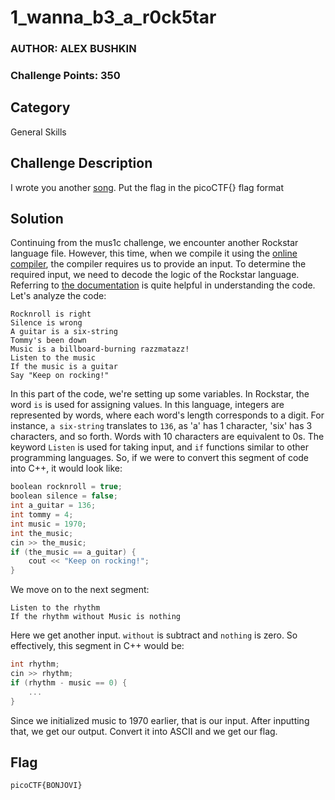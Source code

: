 # 1_wanna_b3_a_r0ck5tar
### AUTHOR: ALEX BUSHKIN
### Challenge Points: 350

## Category
General Skills

## Challenge Description
I wrote you another [song](lyrics.txt). Put the flag in the picoCTF{} flag format
## Solution
Continuing from the mus1c challenge, we encounter another Rockstar language file. However, this time, when we compile it using the [online compiler](https://codewithrockstar.com/online), the compiler requires us to provide an input. To determine the required input, we need to decode the logic of the Rockstar language. Referring to [the documentation](https://codewithrockstar.com/docs) is quite helpful in understanding the code. Let's analyze the code:
```
Rocknroll is right              
Silence is wrong                
A guitar is a six-string        
Tommy's been down               
Music is a billboard-burning razzmatazz!
Listen to the music             
If the music is a guitar                  
Say "Keep on rocking!" 
```
In this part of the code, we're setting up some variables. In Rockstar, the word `is` is used for assigning values. In this language, integers are represented by words, where each word's length corresponds to a digit. For instance, `a six-string` translates to `136`, as 'a' has 1 character, 'six' has 3 characters, and so forth. Words with 10 characters are equivalent to 0s. The keyword `Listen` is used for taking input, and `if` functions similar to other programming languages. So, if we were to convert this segment of code into C++, it would look like:
```cpp
boolean rocknroll = true;
boolean silence = false;
int a_guitar = 136;
int tommy = 4;
int music = 1970;
int the_music;
cin >> the_music;
if (the_music == a_guitar) {
    cout << "Keep on rocking!";
}
```
We move on to the next segment:
```
Listen to the rhythm
If the rhythm without Music is nothing
```
Here we get another input. `without` is subtract and `nothing` is zero. So effectively, this segment in C++ would be:
```cpp
int rhythm;
cin >> rhythm;
if (rhythm - music == 0) {
    ...
}
```
Since we initialized music to 1970 earlier, that is our input. After inputting that, we get our output. Convert it into ASCII and we get our flag.
## Flag
`picoCTF{BONJOVI}`